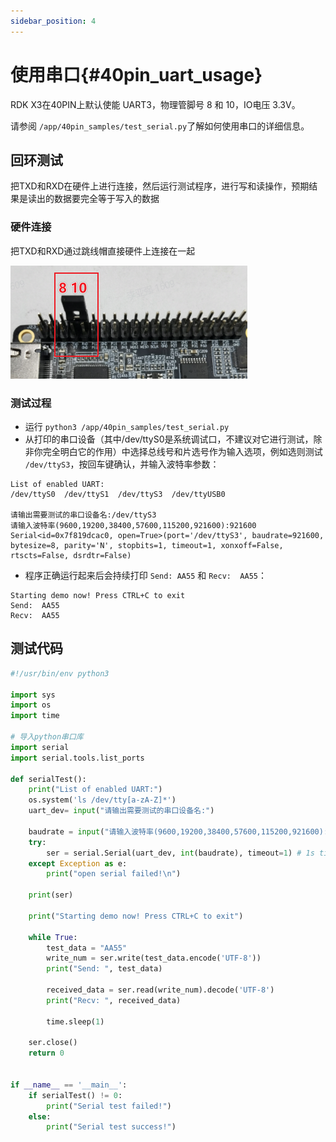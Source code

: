 ```yaml
---
sidebar_position: 4
---
```


# 使用串口{#40pin_uart_usage}

RDK X3在40PIN上默认使能 UART3，物理管脚号 8 和 10，IO电压 3.3V。

请参阅 `/app/40pin_samples/test_serial.py`了解如何使用串口的详细信息。

## 回环测试
把TXD和RXD在硬件上进行连接，然后运行测试程序，进行写和读操作，预期结果是读出的数据要完全等于写入的数据

### 硬件连接

把TXD和RXD通过跳线帽直接硬件上连接在一起

![image-20220512101820743](./image/40pin_user_guide/image-20220512101820743.png)

### 测试过程

- 运行 `python3 /app/40pin_samples/test_serial.py`
- 从打印的串口设备（其中/dev/ttyS0是系统调试口，不建议对它进行测试，除非你完全明白它的作用）中选择总线号和片选号作为输入选项，例如选则测试 `/dev/ttyS3`，按回车键确认，并输入波特率参数：

```
List of enabled UART:
/dev/ttyS0  /dev/ttyS1  /dev/ttyS3  /dev/ttyUSB0

请输出需要测试的串口设备名:/dev/ttyS3
请输入波特率(9600,19200,38400,57600,115200,921600):921600
Serial<id=0x7f819dcac0, open=True>(port='/dev/ttyS3', baudrate=921600, bytesize=8, parity='N', stopbits=1, timeout=1, xonxoff=False, rtscts=False, dsrdtr=False)
```

- 程序正确运行起来后会持续打印 `Send: AA55` 和 `Recv:  AA55`：

```
Starting demo now! Press CTRL+C to exit
Send:  AA55
Recv:  AA55
```

## 测试代码

```python
#!/usr/bin/env python3

import sys
import os
import time

# 导入python串口库
import serial
import serial.tools.list_ports

def serialTest():
    print("List of enabled UART:")
    os.system('ls /dev/tty[a-zA-Z]*')
    uart_dev= input("请输出需要测试的串口设备名:")

    baudrate = input("请输入波特率(9600,19200,38400,57600,115200,921600):")
    try:
        ser = serial.Serial(uart_dev, int(baudrate), timeout=1) # 1s timeout
    except Exception as e:
        print("open serial failed!\n")

    print(ser)

    print("Starting demo now! Press CTRL+C to exit")

    while True:
        test_data = "AA55"
        write_num = ser.write(test_data.encode('UTF-8'))
        print("Send: ", test_data)

        received_data = ser.read(write_num).decode('UTF-8')
        print("Recv: ", received_data)

        time.sleep(1)

    ser.close()
    return 0


if __name__ == '__main__':
    if serialTest() != 0:
        print("Serial test failed!")
    else:
        print("Serial test success!")

```
